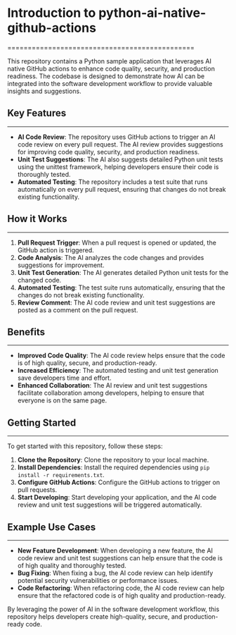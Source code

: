 # Introduction to python-ai-native-github-actions
==============================================

This repository contains a Python sample application that leverages AI native GitHub actions to enhance code quality, security, and production readiness. The codebase is designed to demonstrate how AI can be integrated into the software development workflow to provide valuable insights and suggestions.

## Key Features
---------------

*   **AI Code Review**: The repository uses GitHub actions to trigger an AI code review on every pull request. The AI review provides suggestions for improving code quality, security, and production readiness.
*   **Unit Test Suggestions**: The AI also suggests detailed Python unit tests using the unittest framework, helping developers ensure their code is thoroughly tested.
*   **Automated Testing**: The repository includes a test suite that runs automatically on every pull request, ensuring that changes do not break existing functionality.

## How it Works
----------------

1.  **Pull Request Trigger**: When a pull request is opened or updated, the GitHub action is triggered.
2.  **Code Analysis**: The AI analyzes the code changes and provides suggestions for improvement.
3.  **Unit Test Generation**: The AI generates detailed Python unit tests for the changed code.
4.  **Automated Testing**: The test suite runs automatically, ensuring that the changes do not break existing functionality.
5.  **Review Comment**: The AI code review and unit test suggestions are posted as a comment on the pull request.

## Benefits
------------

*   **Improved Code Quality**: The AI code review helps ensure that the code is of high quality, secure, and production-ready.
*   **Increased Efficiency**: The automated testing and unit test generation save developers time and effort.
*   **Enhanced Collaboration**: The AI review and unit test suggestions facilitate collaboration among developers, helping to ensure that everyone is on the same page.

## Getting Started
-----------------

To get started with this repository, follow these steps:

1.  **Clone the Repository**: Clone the repository to your local machine.
2.  **Install Dependencies**: Install the required dependencies using `pip install -r requirements.txt`.
3.  **Configure GitHub Actions**: Configure the GitHub actions to trigger on pull requests.
4.  **Start Developing**: Start developing your application, and the AI code review and unit test suggestions will be triggered automatically.

## Example Use Cases
--------------------

*   **New Feature Development**: When developing a new feature, the AI code review and unit test suggestions can help ensure that the code is of high quality and thoroughly tested.
*   **Bug Fixing**: When fixing a bug, the AI code review can help identify potential security vulnerabilities or performance issues.
*   **Code Refactoring**: When refactoring code, the AI code review can help ensure that the refactored code is of high quality and production-ready.

By leveraging the power of AI in the software development workflow, this repository helps developers create high-quality, secure, and production-ready code.